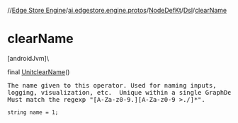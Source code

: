 //[Edge Store Engine](../../../../index.md)/[ai.edgestore.engine.protos](../../index.md)/[NodeDefKt](../index.md)/[Dsl](index.md)/[clearName](clear-name.md)

# clearName

[androidJvm]\

final [Unit](https://kotlinlang.org/api/latest/jvm/stdlib/kotlin/-unit/index.html)[clearName](clear-name.md)()

<pre>
The name given to this operator. Used for naming inputs,
logging, visualization, etc.  Unique within a single GraphDef.
Must match the regexp "[A-Za-z0-9.][A-Za-z0-9_&gt;./]*".
</pre>

<code>string name = 1;</code>
